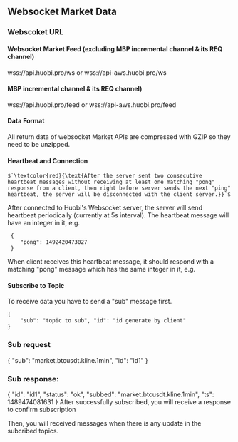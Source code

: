 ## Websocket Market Data

### Webscoket URL

#### Websocket Market Feed (excluding MBP incremental channel & its REQ channel)

wss://api.huobi.pro/ws or wss://api-aws.huobi.pro/ws

#### MBP incremental channel & its REQ channel)

wss://api.huobi.pro/feed or wss://api-aws.huobi.pro/feed

#### Data Format

All return data of websocket Market APIs are compressed with GZIP so they need to be unzipped.

#### Heartbeat and Connection

```
$`\textcolor{red}{\text{After the server sent two consecutive heartbeat messages without receiving at least one matching "pong" response from a client, then right before server sends the next "ping" heartbeat, the server will be disconnected with the client server.}}`$ 

```


After connected to Huobi's Websocket server, the server will send heartbeat periodically (currently at 5s interval). The heartbeat message will have an integer in it, e.g.

```
 {
    "pong": 1492420473027
 } 
```

When client receives this heartbeat message, it should respond with a matching "pong" message which has the same integer in it, e.g.

#### Subscribe to Topic

To receive data you have to send a "sub" message first.

```
{ 
    "sub": "topic to sub", "id": "id generate by client" 
}
```

### Sub request

{
  "sub": "market.btcusdt.kline.1min",
  "id": "id1"
}

### Sub response:

{
  "id": "id1",
  "status": "ok",
  "subbed": "market.btcusdt.kline.1min",
  "ts": 1489474081631
}
After successfully subscribed, you will receive a response to confirm subscription

Then, you will received messages when there is any update in the subcribed topics.